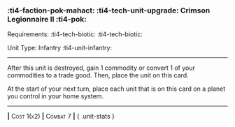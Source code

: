 ### :ti4-faction-pok-mahact: :ti4-tech-unit-upgrade: **Crimson Legionnaire II** :ti4-pok:

Requirements: :ti4-tech-biotic: :ti4-tech-biotic:

Unit Type: Infantry :ti4-unit-infantry:

---

After this unit is destroyed, gain 1 commodity or convert 1 of your commodities to a trade good.
Then, place the unit on this card.

At the start of your next turn, place each unit that is on this card on a planet you control in your home system.

---

__|__ <span style="font-variant:small-caps;">Cost 1(x2)</span> __|__ <span style="font-variant:small-caps;">Combat 7</span> __|__
{ .unit-stats }
